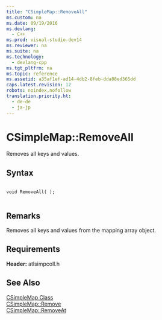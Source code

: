 ```yaml
---
title: "CSimpleMap::RemoveAll"
ms.custom: na
ms.date: 09/19/2016
ms.devlang: 
  - C++
ms.prod: visual-studio-dev14
ms.reviewer: na
ms.suite: na
ms.technology: 
  - devlang-cpp
ms.tgt_pltfrm: na
ms.topic: reference
ms.assetid: a35af1ef-ad14-4db2-8feb-dda88ed365dd
caps.latest.revision: 12
robots: noindex,nofollow
translation.priority.ht: 
  - de-de
  - ja-jp
---
```

# CSimpleMap::RemoveAll
Removes all keys and values.  
  
## Syntax  
  
```  
  
void RemoveAll( );  
  
```  
  
## Remarks  
 Removes all keys and values from the mapping array object.  
  
## Requirements  
 **Header:** atlsimpcoll.h  
  
## See Also  
 [CSimpleMap Class](../vs140/CSimpleMap-Class.md)   
 [CSimpleMap::Remove](../vs140/CSimpleMap--Remove.md)   
 [CSimpleMap::RemoveAt](../vs140/CSimpleMap--RemoveAt.md)